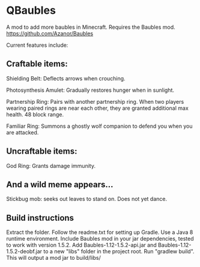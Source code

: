 # QBaubles
A mod to add more baubles in Minecraft. Requires the Baubles mod.
https://github.com/Azanor/Baubles

Current features include:

Craftable items:
--------------------
Shielding Belt: Deflects arrows when crouching.

Photosynthesis Amulet: Gradually restores hunger when in sunlight.

Partnership Ring: Pairs with another partnership ring. When two players wearing paired rings are near each other, they are granted additional max health. 48 block range.

Familiar Ring: Summons a ghostly wolf companion to defend you when you are attacked.


Uncraftable items:
--------------------
God Ring: Grants damage immunity.


And a wild meme appears...
--------------------
Stickbug mob: seeks out leaves to stand on. Does not yet dance.



Build instructions
--------------------
Extract the folder. Follow the readme.txt for setting up Gradle.
Use a Java 8 runtime environment. Include Baubles mod in your jar dependencies, tested to work with version 1.5.2.
Add Baubles-1.12-1.5.2-api.jar and Baubles-1.12-1.5.2-deobf.jar to a new "libs" folder in the project root.
Run "gradlew build". This will output a mod jar to build/libs/
